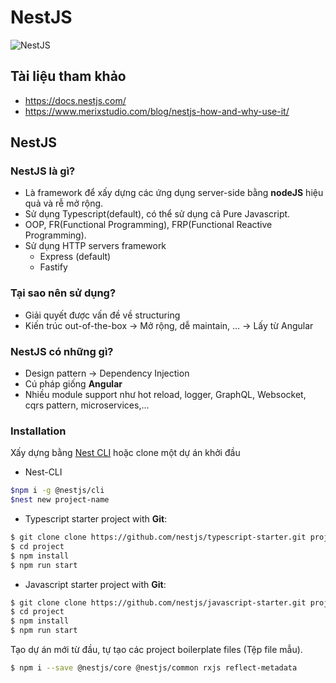 # NestJS
   ![NestJS](https://github.com/LDK-VN/NestJS/blob/master/Resource/image/logo.png)

## Tài liệu tham khảo
* https://docs.nestjs.com/
* https://www.merixstudio.com/blog/nestjs-how-and-why-use-it/

## NestJS
### NestJS là gì?
* Là framework để xấy dựng các ứng dụng server-side bằng **nodeJS** hiệu quả và rễ mở rộng.
* Sử dụng Typescript(default), có thể sử dụng cả Pure Javascript.
* OOP, FR(Functional Programming), FRP(Functional Reactive Programming).
* Sử dụng HTTP servers framework
   * Express (default)
   * Fastify

### Tại sao nên sử dụng?
* Giải quyết được vấn đề về structuring
* Kiến trúc out-of-the-box -> Mở rộng, dễ maintain, … -> Lấy từ Angular

### NestJS có những gì?
* Design pattern -> Dependency Injection
* Cú pháp giống **Angular**
* Nhiều module support như hot reload, logger, GraphQL, Websocket, cqrs pattern, microservices,…

### Installation
Xấy dựng bằng [Nest CLI][nest-cli] hoặc clone một dự án khởi đầu

* Nest-CLI

```bash
$npm i -g @nestjs/cli
$nest new project-name
```

* Typescript starter project with **Git**:

```bash
$ git clone clone https://github.com/nestjs/typescript-starter.git project
$ cd project
$ npm install
$ npm run start
```

* Javascript starter project with **Git**:

```bash
$ git clone clone https://github.com/nestjs/javascript-starter.git project
$ cd project
$ npm install
$ npm run start
```

Tạo dự án mới từ đầu, tự tạo các project boilerplate files (Tệp file mẫu).

```bash
$ npm i --save @nestjs/core @nestjs/common rxjs reflect-metadata
```

[nest-cli]: https://docs.nestjs.com/cli/overview
